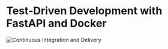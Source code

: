 # Test-Driven Development with FastAPI and Docker

![Continuous Integration and Delivery](https://github.com/newpath21/github_actions/workflows/Continuous%20Integration%20and%20Delivery/badge.svg?branch=master)
